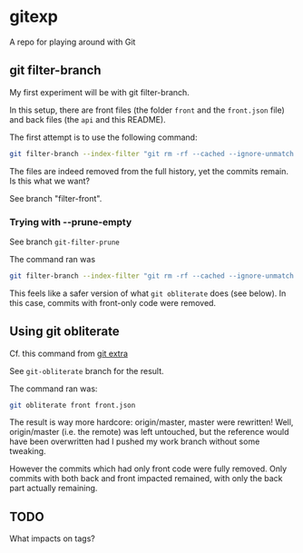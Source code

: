 # gitexp
A repo for playing around with Git


## git filter-branch
My first experiment will be with git filter-branch.

In this setup, there are front files (the folder `front` and the `front.json` file) and back files (the `api` and this
README).

The first attempt is to use the following command:

```sh
git filter-branch --index-filter "git rm -rf --cached --ignore-unmatch front front.json" HEAD
```

The files are indeed removed from the full history, yet the commits remain.
Is this what we want?

See branch "filter-front".

### Trying with --prune-empty

See branch `git-filter-prune`


The command ran was

```sh
git filter-branch --index-filter "git rm -rf --cached --ignore-unmatch front front.json" --prune-empty HEAD
```

This feels like a safer version of what `git obliterate` does (see below). In this case, commits with front-only
code were removed.


## Using git obliterate

Cf. this command from [git extra](https://github.com/tj/git-extras/blob/master/Commands.md#git-obliterate)

See `git-obliterate` branch for the result.

The command ran was:

```sh
git obliterate front front.json
```

The result is way more hardcore: origin/master, master were rewritten! Well, origin/master (i.e. the remote)
was left untouched, but the reference would have been overwritten had I pushed my work branch without some
tweaking.

However the commits which had only front code were fully removed. Only commits
with both back and front impacted remained, with only the back part actually
remaining.


## TODO
What impacts on tags?
